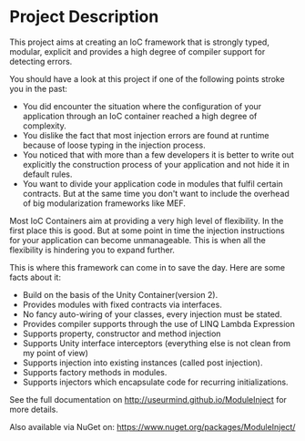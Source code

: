 Project Description
===================
This project aims at creating an IoC framework that is strongly typed, modular, explicit and provides a high degree of compiler support for detecting errors.

You should have a look at this project if one of the following points stroke you in the past:

* You did encounter the situation where the configuration of your application through an IoC container reached a high degree of complexity.
* You dislike the fact that most injection errors are found at runtime because of loose typing in the injection process.
* You noticed that with more than a few developers it is better to write out explicitly the construction process of your application and not hide it in default rules.
* You want to divide your application code in modules that fulfil certain contracts. But at the same time you don't want to include the overhead of big modularization frameworks like MEF.

Most IoC Containers aim at providing a very high level of flexibility. In the first place this is good. But at some point in time the injection instructions for your application
can become unmanageable. This is when all the flexibility is hindering you to expand further. 

This is where this framework can come in to save the day. Here are some facts about it:

* Build on the basis of the Unity Container(version 2).
* Provides modules with fixed contracts via interfaces.
* No fancy auto-wiring of your classes, every injection must be stated.
* Provides compiler supports through the use of LINQ Lambda Expression
* Supports property, constructor and method injection
* Supports Unity interface interceptors (everything else is not clean from my point of view)
* Supports injection into existing instances (called post injection).
* Supports factory methods in modules.
* Supports injectors which encapsulate code for recurring initializations.

See the full documentation on http://useurmind.github.io/ModuleInject for more details.

Also available via NuGet on:
	https://www.nuget.org/packages/ModuleInject/